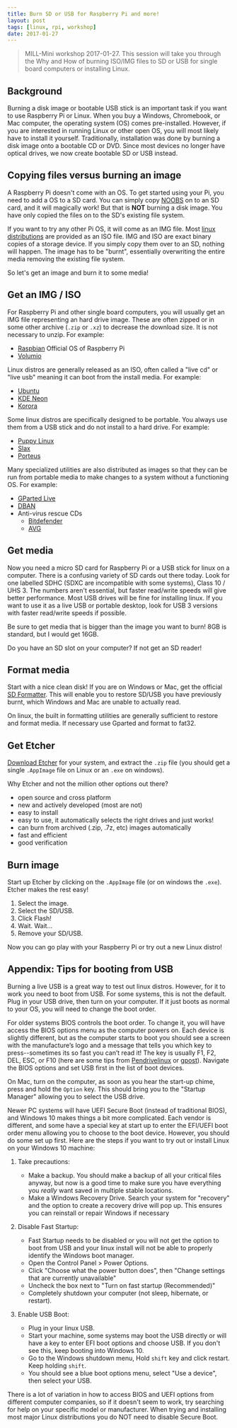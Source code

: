 ```yaml
---
title: Burn SD or USB for Raspberry Pi and more!
layout: post
tags: [linux, rpi, workshop]
date: 2017-01-27
---
```


> MILL-Mini workshop 2017-01-27.
> This session will take you through the Why and How of burning ISO/IMG files to SD or USB for single board computers or installing Linux.

## Background

Burning a disk image or bootable USB stick is an important task if you want to use Raspberry Pi or Linux. 
When you buy a Windows, Chromebook, or Mac computer, the operating system (OS) comes pre-installed. 
However, if you are interested in running Linux or other open OS, you will most likely have to install it yourself. 
Traditionally, installation was done by burning a disk image onto a bootable CD or DVD. 
Since most devices no longer have optical drives, we now create bootable SD or USB instead. 

## Copying files versus burning an image

A Raspberry Pi doesn't come with an OS. 
To get started using your Pi, you need to add a OS to a SD card. 
You can simply copy [NOOBS](https://www.raspberrypi.org/downloads/noobs/) on to an SD card, and it will magically work! 
But that is **NOT** burning a disk image. You have only copied the files on to the SD's existing file system.

If you want to try any other Pi OS, it will come as an IMG file.
Most [linux distributions](https://distrowatch.com/) are provided as an ISO file.
IMG and ISO are exact binary copies of a storage device. 
If you simply copy them over to an SD, nothing will happen. 
The image has to be "burnt", essentially overwriting the entire media removing the existing file system.

So let's get an image and burn it to some media!

## Get an IMG / ISO

For Raspberry Pi and other single board computers, you will usually get an IMG file representing an hard drive image. 
These are often zipped or in some other archive (`.zip` or `.xz`) to decrease the download size. It is not necessary to unzip. 
For example:
- [Raspbian](https://www.raspberrypi.org/downloads/raspbian/) Official OS of Raspberry Pi
- [Volumio](https://volumio.org/)

Linux distros are generally released as an ISO, often called a "live cd" or "live usb" meaning it can boot from the install media.
For example:
- [Ubuntu](https://www.ubuntu.com/)
- [KDE Neon](https://neon.kde.org/)
- [Korora](https://kororaproject.org/)

Some linux distros are specifically designed to be portable. You always use them from a USB stick and do not install to a hard drive.
For example: 
- [Puppy Linux](http://puppylinux.org/)
- [Slax](https://www.slax.org/en/)
- [Porteus](http://www.porteus.org/)

Many specialized utilities are also distributed as images so that they can be run from portable media to make changes to a system without a functioning OS. 
For example:
- [GParted Live](https://gparted.sourceforge.io/livecd.php)
- [DBAN](https://dban.org/)
- Anti-virus rescue CDs
	- [Bitdefender](https://www.bitdefender.com/support/how-to-create-a-bitdefender-rescue-cd-627.html)
	- [AVG](http://www.avg.com/gb-en/rescue-cd-business-edition)

## Get media

Now you need a micro SD card for Raspberry Pi or a USB stick for linux on a computer.
There is a confusing variety of SD cards out there today. 
Look for one labelled SDHC (SDXC are incompatible with some systems), Class 10 / UHS 3. 
The numbers aren't essential, but faster read/write speeds will give better performance. 
Most USB drives will be fine for installing linux.
If you want to use it as a live USB or portable desktop, look for USB 3 versions with faster read/write speeds if possible.

Be sure to get media that is bigger than the image you want to burn! 
8GB is standard, but I would get 16GB.

Do you have an SD slot on your computer?
If not get an SD reader! 

## Format media

Start with a nice clean disk! 
If you are on Windows or Mac, get the official [SD Formatter](https://www.sdcard.org/downloads/formatter_4/index.html).
This will enable you to restore SD/USB you have previously burnt, which Windows and Mac are unable to actually read. 

On linux, the built in formatting utilities are generally sufficient to restore and format media. If necessary use Gparted and format to fat32.

## Get Etcher

[Download Etcher](https://etcher.io/#downloads) for your system, and extract the `.zip` file (you should get a single `.AppImage` file on Linux or an `.exe` on windows).

Why Etcher and not the million other options out there? 
- open source and cross platform
- new and actively developed (most are not)
- easy to install 
- easy to use, it automatically selects the right drives and just works!
- can burn from archived (.zip, .7z, etc) images automatically
- fast and efficient
- good verification 

## Burn image

Start up Etcher by clicking on the `.AppImage` file (or on windows the `.exe`). Etcher makes the rest easy!

1. Select the image.
2. Select the SD/USB.
3. Click Flash!
4. Wait. Wait... 
5. Remove your SD/USB.

Now you can go play with your Raspberry Pi or try out a new Linux distro!

## Appendix: Tips for booting from USB  

Burning a live USB is a great way to test out linux distros. 
However, for it to work you need to boot from USB. 
For some systems, this is not the default. 
Plug in your USB drive, then turn on your computer.
If it just boots as normal to your OS, you will need to change the boot order.

For older systems BIOS controls the boot order. 
To change it, you will have access the BIOS options menu as the computer powers on. 
Each device is slightly different, but as the computer starts to boot you should see a screen with the manufacture’s logo and a message that tells you which key to press--sometimes its so fast you can’t read it! The key is usually F1, F2, DEL, ESC, or F10 (here are some tips from [Pendrivelinux](https://www.pendrivelinux.com/how-to-access-bios/) or [gpost](https://www.groovypost.com/howto/bios-uefi-setup-guide-boot-from-cd-dvd-usb-drive-sd-card/)).
Navigate the BIOS options and set USB first in the list of boot devices.

On Mac, turn on the computer, as soon as you hear the start-up chime, press and hold the `Option` key. 
This should bring you to the "Startup Manager" allowing you to select the USB drive. 

Newer PC systems will have UEFI Secure Boot (instead of traditional BIOS), and Windows 10 makes things a bit more complicated.
Each vendor is different, and some have a special key at start up to enter the EFI/UEFI boot order menu allowing you to choose to the boot device. However, you should do some set up first.
Here are the steps if you want to try out or install Linux on your Windows 10 machine:

1. Take precautions: 

	- Make a backup. You should make a backup of all your critical files anyway, but now is a good time to make sure you have everything you *really* want saved in multiple stable locations. 
	- Make a Windows Recovery Drive. Search your system for "recovery" and the option to create a recovery drive will pop up. This ensures you can reinstall or repair Windows if necessary
	
2.  Disable Fast Startup:

	- Fast Startup needs to be disabled or you will not get the option to boot from USB and your linux install will not be able to properly identify the Windows boot manager.
	- Open the Control Panel > Power Options.
	- Click "Choose what the power button does", then "Change settings that are currently unavailable"
	- Uncheck the box next to "Turn on fast startup (Recommended)"
	- Completely shutdown your computer (not sleep, hibernate, or restart).
	
3. Enable USB Boot:

	- Plug in your linux USB.
	- Start your machine, some systems may boot the USB directly or will have a key to enter EFI boot options and choose USB. If you don't see this, keep booting into Windows 10.
	- Go to the Windows shutdown menu, Hold `shift` key and click restart. Keep holding `shift`. 
	- You should see a blue boot options menu, select "Use a device", then select your USB.

There is a lot of variation in how to access BIOS and UEFI options from different computer companies, so if it doesn't seem to work, try searching for help on your specific model or manufacturer. 
When trying and installing most major Linux distributions you do NOT need to disable Secure Boot. 
